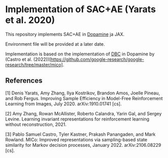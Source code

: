 # Implementation of SAC+AE (Yarats et al. 2020)

This repository implements SAC+AE in [Dopamine](https://github.com/google/dopamine/tree/master) ja JAX.

Environment file will be provided at a later date.

Implementation is based on the implementation of [DBC](https://github.com/facebookresearch/deep_bisim4control/tree/main) in Dopamine by (Castro et al. (2022))[https://github.com/google-research/google-research/tree/master/mico]. 

## References
[1] Denis Yarats, Amy Zhang, Ilya Kostrikov, Brandon Amos, Joelle Pineau, and Rob
Fergus. Improving Sample Efficiency in Model-Free Reinforcement Learning
from Images, July 2020. arXiv:1910.01741 [cs].  

[2] Amy Zhang, Rowan McAllister, Roberto Calandra, Yarin Gal, and Sergey
Levine. Learning invariant representations for reinforcement learning without
reconstruction, 2021.  

[3] Pablo Samuel Castro, Tyler Kastner, Prakash Panangaden, and Mark Rowland.
MICo: Improved representations via sampling-based state similarity for Markov
decision processes, January 2022. arXiv:2106.08229 [cs].  
